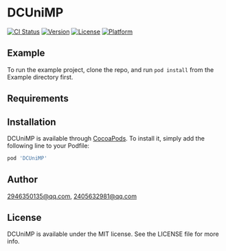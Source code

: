 # DCUniMP

[![CI Status](https://img.shields.io/travis/2946350135@qq.com/DCUniMP.svg?style=flat)](https://travis-ci.org/2946350135@qq.com/DCUniMP)
[![Version](https://img.shields.io/cocoapods/v/DCUniMP.svg?style=flat)](https://cocoapods.org/pods/DCUniMP)
[![License](https://img.shields.io/cocoapods/l/DCUniMP.svg?style=flat)](https://cocoapods.org/pods/DCUniMP)
[![Platform](https://img.shields.io/cocoapods/p/DCUniMP.svg?style=flat)](https://cocoapods.org/pods/DCUniMP)

## Example

To run the example project, clone the repo, and run `pod install` from the Example directory first.

## Requirements

## Installation

DCUniMP is available through [CocoaPods](https://cocoapods.org). To install
it, simply add the following line to your Podfile:

```ruby
pod 'DCUniMP'
```

## Author

2946350135@qq.com, 2405632981@qq.com

## License

DCUniMP is available under the MIT license. See the LICENSE file for more info.
